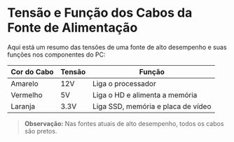 # Tensão e Função dos Cabos da Fonte de Alimentação

Aqui está um resumo das tensões de uma fonte de alto desempenho e suas funções nos componentes do PC:

| Cor do Cabo | Tensão | Função |
|-------------|--------|--------|
| Amarelo     | 12V    | Liga o processador |
| Vermelho    | 5V     | Liga o HD e alimenta a memória |
| Laranja     | 3.3V   | Liga SSD, memória e placa de vídeo |

> **Observação:** Nas fontes atuais de alto desempenho, todos os cabos são pretos.
